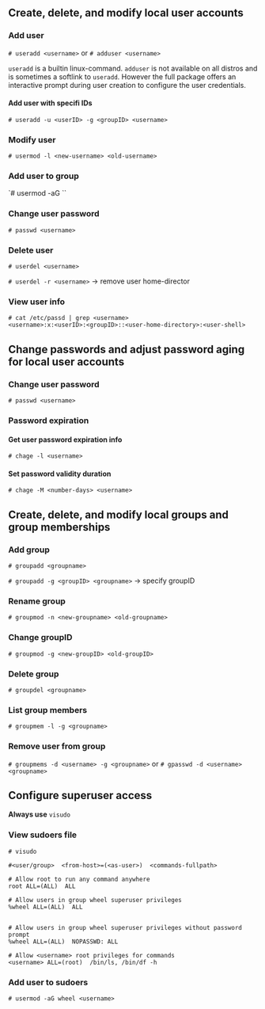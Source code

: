 ## Create, delete, and modify local user accounts

### Add user
`# useradd <username>`
or
`# adduser <username>`

`useradd`  is a builtin linux-command.
`adduser`  is not available on all distros and is sometimes a softlink to `useradd`. However the full package offers an interactive prompt during user creation to configure the user credentials.

#### Add user with specifi IDs
`# useradd -u <userID> -g <groupID> <username>`

### Modify user
`# usermod -l <new-username> <old-username>`

### Add user to group
`# usermod -aG <groupname> <username>``
### Change user password
`# passwd <username>`

### Delete user
`# userdel <username>`

`# userdel -r <username>` -> remove  user home-director

### View user info

```
# cat /etc/passd | grep <username>
<username>:x:<userID>:<groupID>::<user-home-directory>:<user-shell>
```


## Change passwords and adjust password aging for local user accounts

### Change user password
`# passwd <username>`

### Password expiration
#### Get user password expiration info
`# chage -l <username>`

#### Set password validity duration
`# chage -M <number-days> <username>`


## Create, delete, and modify local groups and group memberships
### Add group
`# groupadd <groupname>`

`# groupadd -g <groupID> <groupname>` -> specify groupID

### Rename group
`# groupmod -n <new-groupname> <old-groupname>`

### Change groupID
`# groupmod -g <new-groupID> <old-groupID>`

### Delete group
`# groupdel <groupname>`

### List group members
`# groupmem -l -g <groupname>`

### Remove user from group
`# groupmems -d <username> -g <groupname>`
or
`# gpasswd -d <username> <groupname>`

## Configure superuser access

**Always use** `visudo`

### View sudoers file
`# visudo`

```
#<user/group>  <from-host>=(<as-user>)  <commands-fullpath>

# Allow root to run any command anywhere
root ALL=(ALL)  ALL

# Allow users in group wheel superuser privileges
%wheel ALL=(ALL)  ALL


# Allow users in group wheel superuser privileges without password prompt
%wheel ALL=(ALL)  NOPASSWD: ALL

# Allow <username> root privileges for commands
<username> ALL=(root)  /bin/ls, /bin/df -h
```

### Add user to sudoers 
`# usermod -aG wheel <username>`